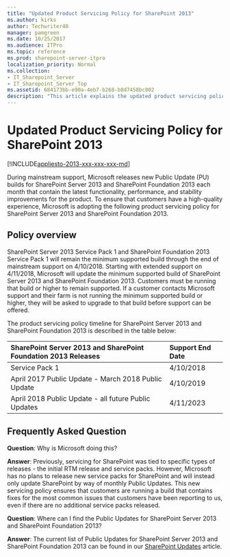 ```yaml
---
title: "Updated Product Servicing Policy for SharePoint 2013"
ms.author: kirks
author: Techwriter40
manager: pamgreen
ms.date: 10/25/2017
ms.audience: ITPro
ms.topic: reference
ms.prod: sharepoint-server-itpro
localization_priority: Normal
ms.collection:
- IT_Sharepoint_Server
- IT_Sharepoint_Server_Top
ms.assetid: 684173bb-e90a-4eb7-b268-b8d7458bc802
description: "This article explains the updated product servicing policy of SharePoint."
---
```


# Updated Product Servicing Policy for SharePoint 2013

[!INCLUDE[appliesto-2013-xxx-xxx-xxx-md](../includes/appliesto-2013-xxx-xxx-xxx-md.md)] 
  
During mainstream support, Microsoft releases new Public Update (PU) builds for SharePoint Server 2013 and SharePoint Foundation 2013 each month that contain the latest functionality, performance, and stability improvements for the product. To ensure that customers have a high-quality experience, Microsoft is adopting the following product servicing policy for SharePoint Server 2013 and SharePoint Foundation 2013.
  
## Policy overview

SharePoint Server 2013 Service Pack 1 and SharePoint Foundation 2013 Service Pack 1 will remain the minimum supported build through the end of mainstream support on 4/10/2018. Starting with extended support on 4/11/2018, Microsoft will update the minimum supported build of SharePoint Server 2013 and SharePoint Foundation 2013. Customers must be running that build or higher to remain supported. If a customer contacts Microsoft support and their farm is not running the minimum supported build or higher, they will be asked to upgrade to that build before support can be offered.
  
The product servicing policy timeline for SharePoint Server 2013 and SharePoint Foundation 2013 is described in the table below:
  
|**SharePoint Server 2013 and SharePoint Foundation 2013 Releases**|**Support End Date**|
|:-----|:-----|
|Service Pack 1  <br/> |4/10/2018  <br/> |
|April 2017 Public Update - March 2018 Public Update  <br/> |4/10/2019  <br/> |
|April 2018 Public Update - all future Public Updates  <br/> |4/11/2023  <br/> |
   
## Frequently Asked Question

 **Question**: Why is Microsoft doing this? 
  
 **Answer**: Previously, servicing for SharePoint was tied to specific types of releases - the initial RTM release and service packs. However, Microsoft has no plans to release new service packs for SharePoint and will instead only update SharePoint by way of monthly Public Updates. This new servicing policy ensures that customers are running a build that contains fixes for the most common issues that customers have been reporting to us, even if there are no additional service packs released. 
  
 **Question**: Where can I find the Public Updates for SharePoint Server 2013 and SharePoint Foundation 2013? 
  
 **Answer**: The current list of Public Updates for SharePoint Server 2013 and SharePoint Foundation 2013 can be found in our [SharePoint Updates](https://technet.microsoft.com/en-us/library/mt715807%28v=office.16%29.aspx) article. 
  

